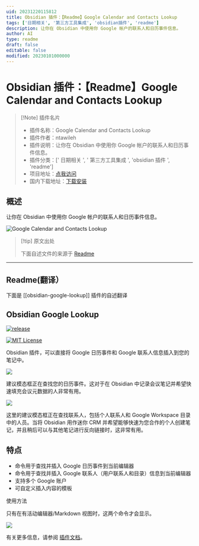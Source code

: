 ```yaml
---
uid: 20231220115812
title: Obsidian 插件：【Readme】Google Calendar and Contacts Lookup
tags: ['日期相关', '第三方工具集成', 'obsidian插件', 'readme']
description: 让你在 Obsidian 中使用你 Google 帐户的联系人和日历事件信息。
author: AI
type: readme
draft: false
editable: false
modified: 20230101000000
---
```


# Obsidian 插件：【Readme】Google Calendar and Contacts Lookup

> [!Note] 插件名片
> - 插件名称：Google Calendar and Contacts Lookup
> - 插件作者：ntawileh
> - 插件说明：让你在 Obsidian 中使用你 Google 帐户的联系人和日历事件信息。
> - 插件分类：[' 日期相关 ', ' 第三方工具集成 ', 'obsidian 插件 ', 'readme']
> - 项目地址：[点我访问](https://github.com/ntawileh/obsidian-google-lookup)
> - 国内下载地址：[下载安装](https://pkmer.cn/products/plugin/pluginMarket/?obsidian-google-lookup)

## 概述

让你在 Obsidian 中使用你 Google 帐户的联系人和日历事件信息。

![Google Calendar and Contacts Lookup](https://cdn.pkmer.cn/covers/obsidian-google-lookup.png!pkmer)

> [!tip] 原文出处
>
>下面自述文件的来源于 [Readme](https://ghproxy.net/https://raw.githubusercontent.com/ntawileh/obsidian-google-lookup/main/README.md)

---

## Readme(翻译）

下面是 [[obsidian-google-lookup]] 插件的自述翻译

## Obsidian Google Lookup

[![release](https://img.shields.io/github/v/release/ntawileh/obsidian-google-lookup?display_name=tag&sort=semver)](https://github.com/ntawileh/obsidian-google-lookup)

[![MIT License](https://img.shields.io/github/license/ntawileh/obsidian-google-lookup)](LICENSE)

Obsidian 插件，可以直接将 Google 日历事件和 Google 联系人信息插入到您的笔记中。

![](https://cdn.pkmer.cn/covers/obsidian-google-lookup_1_2.gif)

建议模态框正在查找您的日历事件。这对于在 Obsidian 中记录会议笔记并希望快速填充会议元数据的人非常有用。

![](https://cdn.pkmer.cn/covers/obsidian-google-lookup_1_3.gif)

这里的建议模态框正在查找联系人，包括个人联系人和 Google Workspace 目录中的人员。当将 Obsidian 用作迷你 CRM 并希望能够快速为您合作的个人创建笔记，并且稍后可以与其他笔记进行反向链接时，这非常有用。

## 特点

- 命令用于查找并插入 Google 日历事件到当前编辑器
- 命令用于查找并插入 Google 联系人（用户联系人和目录）信息到当前编辑器
- 支持多个 Google 账户
- 可自定义插入内容的模板

使用方法

只有在有活动编辑器/Markdown 视图时，这两个命令才会显示。

![](https://cdn.pkmer.cn/covers/obsidian-google-lookup_1_4.png!pkmer)

有关更多信息，请参阅 [插件文档](https://ntawileh.github.io/obsidian-google-lookup)。
